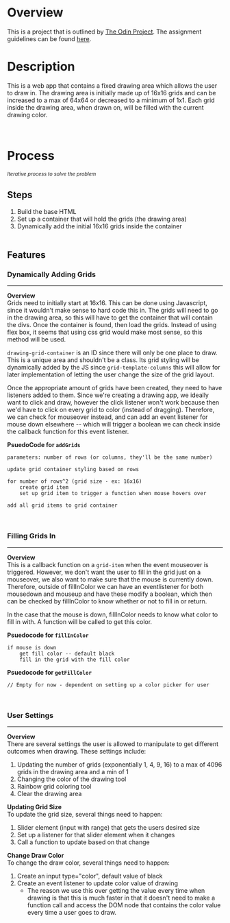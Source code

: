 # Overview
This is a project that is outlined by [The Odin Project](https://www.theodinproject.com/about). The assignment guidelines can be found [here](https://www.theodinproject.com/lessons/foundations-etch-a-sketch).

# Description
This is a web app that contains a fixed drawing area which allows the user to draw in. The drawing area is initially made up of 16x16 grids and can be increased to a max of 64x64 or decreased to a minimum of 1x1. Each grid inside the drawing area, when drawn on, will be filled with the current drawing color.

<br>


# Process
<small>*Iterative process to solve the problem*</small>
## Steps
1. Build the base HTML
2. Set up a container that will hold the grids (the drawing area)
3. Dynamically add the initial 16x16 grids inside the container
<br></br>
## Features
### Dynamically Adding Grids
---
**Overview**\
Grids need to initially start at 16x16. This can be done using Javascript, since it wouldn't make sense to hard code this in. The grids will need to go in the drawing area, so this will have to get the container that will contain the divs. Once the container is found, then load the grids. Instead of using flex box, it seems that using css grid would make most sense, so this method will be used.

`drawing-grid-container` is an ID since there will only be one place to draw. This is a unique area and shouldn't be a class. Its grid styling will be dynamically added by the JS since `grid-template-columns` this will allow for later implementation of letting the user change the size of the grid layout.

Once the appropriate amount of grids have been created, they need to have listeners added to them. Since we're creating a drawing app, we ideally want to click and draw, however the click listener won't work because then we'd have to click on every grid to color (instead of dragging). Therefore, we can check for mouseover instead, and can add an event listener for mouse down elsewhere -- which will trigger a boolean we can check inside the callback function for this event listener.

**PsuedoCode for `addGrids`**
```
parameters: number of rows (or columns, they'll be the same number)

update grid container styling based on rows

for number of rows^2 (grid size - ex: 16x16)
    create grid item
    set up grid item to trigger a function when mouse hovers over

add all grid items to grid container
```
<br>

### Filling Grids In
---
**Overview**\
This is a callback function on a `grid-item` when the event mouseover is triggered. However, we don't want the user to fill in the grid just on a mouseover, we also want to make sure that the mouse is currently down. Therefore, outside of fillInColor we can have an eventlistener for both mousedown and mouseup and have these modify a boolean, which then can be checked by fillInColor to know whether or not to fill in or return.

In the case that the mouse is down, fillInColor needs to know what color to fill in with. A function will be called to get this color.

**Psuedocode for `fillInColor`**
```
if mouse is down
    get fill color -- default black
    fill in the grid with the fill color
```

**Psuedocode for `getFillColor`**
```
// Empty for now - dependent on setting up a color picker for user
```
<br>

### User Settings
---
**Overview**\
There are several settings the user is allowed to manipulate to get different outcomes when drawing. These settings include: 
1. Updating the number of grids (exponentially 1, 4, 9, 16) to a max of 4096 grids in the drawing area and a min of 1
2. Changing the color of the drawing tool
3. Rainbow grid coloring tool
4. Clear the drawing area


**Updating Grid Size**\
To update the grid size, several things need to happen:
1. Slider element (input with range) that gets the users desired size
2. Set up a listener for that slider element when it changes
3. Call a function to update based on that change

**Change Draw Color**\
To change the draw color, several things need to happen:
1. Create an input type="color", default value of black
2. Create an event listener to update color value of drawing
    * The reason we use this over getting the value every time when drawing is that this is much faster in that it doesn't need to make a function call and access the DOM node that contains the color value every time a user goes to draw.



